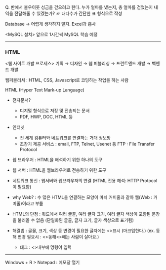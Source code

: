 Q. 반에서 불우이웃 성금을 걷으려고 한다. 누가 얼마를 냈는지, 총 얼마를 걷었는지 내역을 전달해줄 수 있겠는가?
   ☞ 대다수가 간단한 표 형식으로 작성
   
   Database → 어렵게 생각하지 말자. Excel과 흡사

  <MySQL 설치> 앞으로 1시간씩 MySQL 학습 예정

---

### HTML

<웹 사이트 개발 프로세스>
기획 → 디자인 → 웹 퍼블리싱 → 프런트엔드 개발 → 백엔드 개발

웹퍼블리셔 : HTML, CSS, Javascript로 코딩하는 작업을 하는 사람

HTML (Hyper Text Mark-up Language)
- 전자문서?
  * 디지털 형식으로 저장 및 전송되는 문서
  * PDF, HWP, DOC, HTML 등

- 인터넷
  * 전 세계 컴퓨터와 네트워크를 연결하는 거대 정보망
  * 초창기 제공 서비스 : email, FTP, Telnet, Usenet 등
    FTP : File Transfer Protocol

- 웹 브라우저 : HTML을 해석하기 위한 하나의 도구    
- 웹 서버 : HTML을 웹브라우저로 전송하기 위한 도구
- 네트워크 통신 : 웹서버와 웹브라우저의 연결 (HTML 전용 해석: HTTP Protocol이 필요함)

- why Web? : 수 많은 HTML을 연결하는 모양이 마치 거미줄과 같아 웹(Web : 거미줄)이라고 부름

- HTML의 단점 : 워드에서 여러 글꼴, 여러 글자 크기, 여러 글자 색상이 포함된 문장을 불러올 수 없음
                (단일화된 글골, 글자 크기, 글자 색상으로 표기됨)
- 해결법 : 글꼴, 크기, 색상 등 변경이 필요한 글자에는 <>표시 (마크업한다.) 
           (ex. 동해 변경 필요시 : <>동해<>에는 사람이 살아요.)
  * 태그 : <>내부에 명령어 입력
---

Windows + R > Notepad : 메모장 열기
